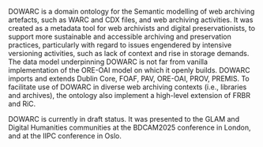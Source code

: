DOWARC is a domain ontology for the Semantic modelling of web archiving artefacts, such as WARC and CDX files, and web archiving activities. It was created as a metadata tool for web archivists and digital preservationists, to support more sustainable and accessible archiving and preservation practices, particularly with regard to issues engendered by intensive versioning activities, such as lack of context and rise in storage demands.
The data model underpinning DOWARC is not far from vanilla implementation of the ORE-OAI model on which it openly builds. DOWARC imports and extends Dublin Core, FOAF, PAV, ORE-OAI, PROV, PREMIS. To facilitate use of DOWARC in diverse web archiving contexts (i.e., libraries and archives), the ontology also implement a high-level extension of FRBR and RiC.

DOWARC is currently in draft status. It was presented to the GLAM and Digital Humanities communities at the BDCAM2025 conference in London, and at the IIPC conference in Oslo.
